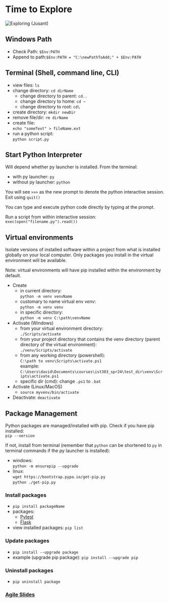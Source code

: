 # Time to Explore
![Exploring (Jusant)](https://i.giphy.com/WQ2EpFMloBumDiuSsr.gif)

## Windows Path
- Check Path: `$Env:PATH`
- Append to path:`$Env:PATH = "C:\newPathToAdd;" + $Env:PATH`

## Terminal (Shell, command line, CLI)
- view files: `ls`
- change directory: `cd dirName`
   - change directory to parent: `cd..`
   - change directory to home: `cd ~`
   - change directory to root: `cd\`
- create directory: `mkdir newDir`
- remove file/dir: `rm dirName`
- create file: \
`echo "someText" > fileName.ext`
- run a python script: \
`python script.py`

## Start Python Interpreter
Will depend whether py launcher is installed. From the terminal:
- with py launcher: `py`
- without py launcher: `python`

You will see `>>>` as the new prompt to denote the python interactive session. Exit using `quit()`

You can type and execute python code directly by typing at the prompt.

Run a script from within interactive session: \
`exec(open("filename.py").read())`

## Virtual environments
Isolate versions of installed software within a project from what is installed globally on your local computer. Only packages you install in the virtual environment will be available.

Note: virtual environments will have pip installed within the environment by default.
- Create
   - in current directory: \
   `python -m venv venvName`
   - customary to name virtual env _venv_: \
   `python -m venv venv`
   - in specific directory: \
   `python -m venv C:\path\venvName`
- Activate (Windows)
   - from your virtual environment directory: \
   `./Scripts/activate`
   - from your project directory that contains the venv directory (parent directory of the virtual environment): \
   `./venv/Scripts/activate`
   - from any working directory (powershell): \
   `C:\path to venv\Scripts\activate.ps1` \
   example: `C:\Users\david\Documents\courses\ist303_spr24\test_dir\venv\Scripts\activate.ps1`
   - specific dir (cmd): change `.ps1` to `.bat`
- Activate (Linux/MacOS)
   - `source myvenv/bin/activate`
- Deactivate: `deactivate`

## Package Management
Python packages are managed/installed with pip. Check if you have pip installed: \
`pip --version`

If not, install from terminal (remember that `python` can be shortened to `py` in terminal commands if the py launcher is installed):
- windows: \
`python -m ensurepip --upgrade`
- linux: \
`wget https://bootstrap.pypa.io/get-pip.py` \
`python ./get-pip.py`

### Install packages
- `pip install packageName`
- packages:
   - [Pytest](https://pypi.org/project/pytest/)
   - [Flask](https://flask.palletsprojects.com/en/3.0.x/)
- view installed packages: `pip list`

### Update packages
- `pip install --upgrade package`
- example (upgrade pip package): `pip install --upgrade pip`

### Uninstall packages
- `pip uninstall package`

### [Agile Slides](week1_03_slide_agile.md)



